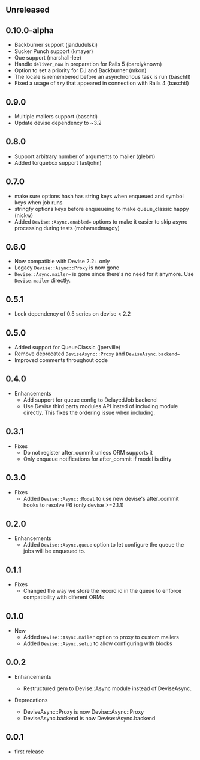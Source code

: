 ## Unreleased

## 0.10.0-alpha

* Backburner support (jandudulski)
* Sucker Punch support (kmayer)
* Que support (marshall-lee)
* Handle `deliver_now` in preparation for Rails 5 (barelyknown)
* Option to set a priority for DJ and Backburner (mkon)
* The locale is remembered before an asynchronous task is run (baschtl)
* Fixed a usage of `try` that appeared in connection with Rails 4 (baschtl)

## 0.9.0

* Multiple mailers support (baschtl)
* Update devise dependency to ~3.2

## 0.8.0

* Support arbitrary number of arguments to mailer (glebm)
* Added torquebox support (astjohn)

## 0.7.0

* make sure options hash has string keys when enqueued and symbol keys when job runs
* stringfy options keys before enqueueing to make queue_classic happy (nickw)
* Added `Devise::Async.enabled=` options to make it easier to skip async processing during tests (mohamedmagdy)

## 0.6.0

* Now compatible with Devise 2.2+ only
* Legacy `Devise::Async::Proxy` is now gone
* `Devise::Async.mailer=` is gone since there's no need for it anymore.
  Use `Devise.mailer` directly.

## 0.5.1

* Lock dependency of 0.5 series on devise < 2.2

## 0.5.0

* Added support for QueueClassic (jperville)
* Remove deprecated `DeviseAsync::Proxy` and `DeviseAsync.backend=`
* Improved comments throughout code

## 0.4.0

* Enhancements
  * Add support for queue config to DelayedJob backend
  * Use Devise third party modules API insted of including module directly.
    This fixes the ordering issue when including.

## 0.3.1

* Fixes
  * Do not register after_commit unless ORM supports it
  * Only enqueue notifications for after_commit if model is dirty

## 0.3.0

* Fixes
  * Added `Devise::Async::Model` to use new devise's after_commit hooks to resolve #6 (only devise >=2.1.1)

## 0.2.0

* Enhancements
  * Added `Devise::Async.queue` option to let configure the queue
  the jobs will be enqueued to.

## 0.1.1

* Fixes
  * Changed the way we store the record id in the queue to enforce
  compatibility with diferent ORMs

## 0.1.0

* New
	* Added `Devise::Async.mailer` option to proxy to custom mailers
	* Added `Devise::Async.setup` to allow configuring with blocks

## 0.0.2

* Enhancements
	* Restructured gem to Devise::Async module instead of DeviseAsync.

* Deprecations
	* DeviseAsync::Proxy is now Devise::Async::Proxy
	* DeviseAsync.backend is now Devise::Async.backend

## 0.0.1

* first release
